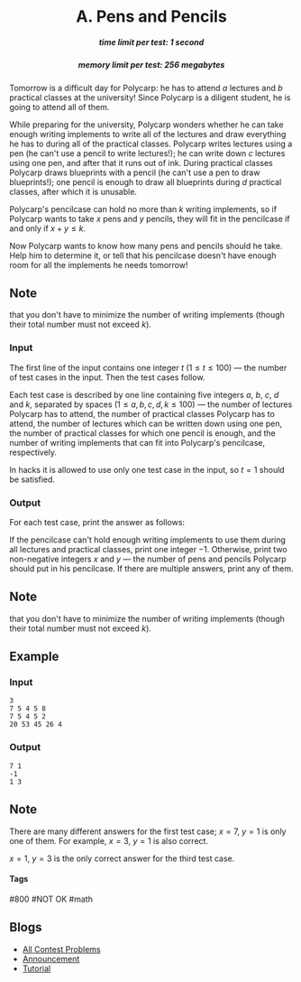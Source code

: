 <h1 style='text-align: center;'> A. Pens and Pencils</h1>

<h5 style='text-align: center;'>time limit per test: 1 second</h5>
<h5 style='text-align: center;'>memory limit per test: 256 megabytes</h5>

Tomorrow is a difficult day for Polycarp: he has to attend $a$ lectures and $b$ practical classes at the university! Since Polycarp is a diligent student, he is going to attend all of them.

While preparing for the university, Polycarp wonders whether he can take enough writing implements to write all of the lectures and draw everything he has to during all of the practical classes. Polycarp writes lectures using a pen (he can't use a pencil to write lectures!); he can write down $c$ lectures using one pen, and after that it runs out of ink. During practical classes Polycarp draws blueprints with a pencil (he can't use a pen to draw blueprints!); one pencil is enough to draw all blueprints during $d$ practical classes, after which it is unusable.

Polycarp's pencilcase can hold no more than $k$ writing implements, so if Polycarp wants to take $x$ pens and $y$ pencils, they will fit in the pencilcase if and only if $x + y \le k$.

Now Polycarp wants to know how many pens and pencils should he take. Help him to determine it, or tell that his pencilcase doesn't have enough room for all the implements he needs tomorrow!

## Note

 that you don't have to minimize the number of writing implements (though their total number must not exceed $k$).

### Input

The first line of the input contains one integer $t$ ($1 \le t \le 100$) — the number of test cases in the input. Then the test cases follow.

Each test case is described by one line containing five integers $a$, $b$, $c$, $d$ and $k$, separated by spaces ($1 \le a, b, c, d, k \le 100$) — the number of lectures Polycarp has to attend, the number of practical classes Polycarp has to attend, the number of lectures which can be written down using one pen, the number of practical classes for which one pencil is enough, and the number of writing implements that can fit into Polycarp's pencilcase, respectively.

In hacks it is allowed to use only one test case in the input, so $t = 1$ should be satisfied.

### Output

For each test case, print the answer as follows:

If the pencilcase can't hold enough writing implements to use them during all lectures and practical classes, print one integer $-1$. Otherwise, print two non-negative integers $x$ and $y$ — the number of pens and pencils Polycarp should put in his pencilcase. If there are multiple answers, print any of them. 
## Note

 that you don't have to minimize the number of writing implements (though their total number must not exceed $k$).

## Example

### Input


```text
3
7 5 4 5 8
7 5 4 5 2
20 53 45 26 4
```
### Output


```text
7 1
-1
1 3
```
## Note

There are many different answers for the first test case; $x = 7$, $y = 1$ is only one of them. For example, $x = 3$, $y = 1$ is also correct.

$x = 1$, $y = 3$ is the only correct answer for the third test case.



#### Tags 

#800 #NOT OK #math 

## Blogs
- [All Contest Problems](../Codeforces_Round_592_(Div._2).md)
- [Announcement](../blogs/Announcement.md)
- [Tutorial](../blogs/Tutorial.md)
